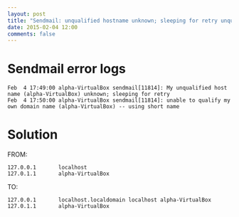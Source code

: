 ```yaml
---
layout: post
title: "Sendmail: unqualified hostname unknown; sleeping for retry unqualified hostname"
date: 2015-02-04 12:00
comments: false
---
```


Sendmail error logs
============

```
Feb  4 17:49:00 alpha-VirtualBox sendmail[11814]: My unqualified host name (alpha-VirtualBox) unknown; sleeping for retry
Feb  4 17:50:00 alpha-VirtualBox sendmail[11814]: unable to qualify my own domain name (alpha-VirtualBox) -- using short name
```

Solution
============

FROM:

```
127.0.0.1       localhost
127.0.1.1       alpha-VirtualBox
```

TO:

```
127.0.0.1       localhost.localdomain localhost alpha-VirtualBox
127.0.1.1       alpha-VirtualBox
```